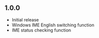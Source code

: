 ## 1.0.0

* Initial release 
* Windows IME English switching function
* IME status checking function